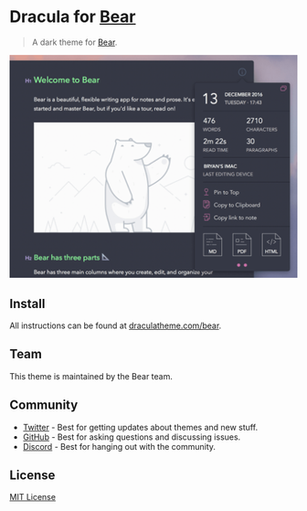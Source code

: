 # Dracula for [Bear](https://bear.app/)

> A dark theme for [Bear](https://bear.app/).

![Screenshot](./screenshot.png)

## Install

All instructions can be found at [draculatheme.com/bear](https://draculatheme.com/bear).

## Team

This theme is maintained by the Bear team.

## Community

- [Twitter](https://twitter.com/draculatheme) - Best for getting updates about themes and new stuff.
- [GitHub](https://github.com/dracula/dracula-theme/discussions) - Best for asking questions and discussing issues.
- [Discord](https://draculatheme.com/discord-invite) - Best for hanging out with the community.

## License

[MIT License](./LICENSE)
